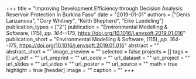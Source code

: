 +++
title = "Improving Development Efficiency through Decision Analysis: Reservoir Protection in Burkina Faso"
date = "2019-01-01"
authors = ["Denis Lanzanova", "Cory Whitney", "Keith Shepherd", "Eike Luedeling"]
publication_types = ["2"]
publication = "Environmental Modelling \& Software, (115), _pp. 164--175_, https://doi.org/10.1016/j.envsoft.2019.01.016"
publication_short = "Environmental Modelling \& Software, (115), _pp. 164--175_, https://doi.org/10.1016/j.envsoft.2019.01.016"
abstract = ""
abstract_short = ""
image_preview = ""
selected = false
projects = []
tags = []
url_pdf = ""
url_preprint = ""
url_code = ""
url_dataset = ""
url_project = ""
url_slides = ""
url_video = ""
url_poster = ""
url_source = ""
math = true
highlight = true
[header]
image = ""
caption = ""
+++
